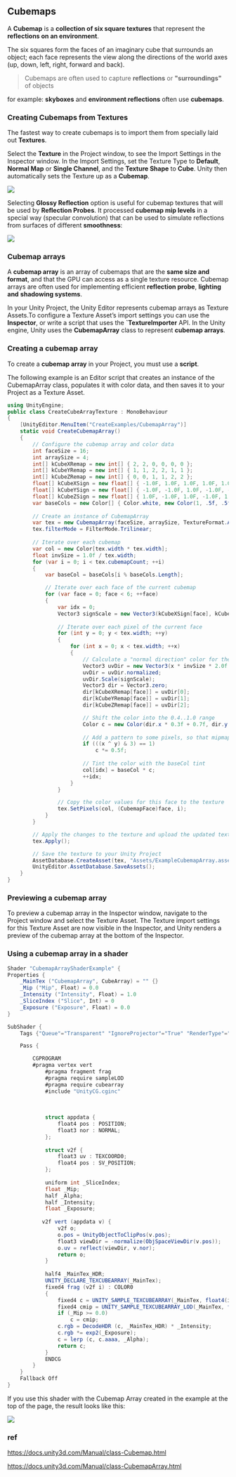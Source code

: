 ## Cubemaps
A **Cubemap** is a **collection of six square textures** that represent the **reflections on an environment**. 

The six squares form the faces of an imaginary cube that surrounds an object; each face represents the view along the directions of the world axes (up, down, left, right, forward and back).

> Cubemaps are often used to capture **reflections** or **"surroundings"** of objects

for example: **skyboxes** and **environment reflections** often use **cubemaps**.


### Creating Cubemaps from Textures
The fastest way to create cubemaps is to import them from specially laid out **Textures**.

Select the **Texture** in the Project window, to see the Import Settings in the Inspector window. In the Import Settings, set the Texture Type to **Default**, **Normal Map** or **Single Channel**, and the **Texture Shape** to **Cube**. Unity then automatically sets the Texture up as a **Cubemap**.



![](./img/CubeImportInspector.png)



Selecting **Glossy Reflection** option is useful for cubemap textures that will be used by **Reflection Probes**. It processed **cubemap mip levels** in a special way (specular convolution) that can be used to simulate reflections from surfaces of different **smoothness**:


![](./img/CubeOptionGlossyReflections.png)


### Cubemap arrays
A **cubemap array** is an array of cubemaps that are the **same size and format**, and that the GPU can access as a single texture resource. Cubemap arrays are often used for implementing efficient **reflection probe**, **lighting and** **shadowing systems**.

In your Unity Project, the Unity Editor represents cubemap arrays as Texture Assets.To configure a Texture Asset’s import settings you can use the **Inspector**, or write a script that uses the **`TextureImporter** API. In the Unity engine, Unity uses the **CubemapArray** class to represent **cubemap arrays**.


### Creating a cubemap array

To create a **cubemap array** in your Project, you must use a **script**.

The following example is an Editor script that creates an instance of the CubemapArray class, populates it with color data, and then saves it to your Project as a Texture Asset.

```cs
using UnityEngine;
public class CreateCubeArrayTexture : MonoBehaviour
{
    [UnityEditor.MenuItem("CreateExamples/CubemapArray")]
    static void CreateCubemapArray()
    {
        // Configure the cubemap array and color data
        int faceSize = 16;
        int arraySize = 4;
        int[] kCubeXRemap = new int[] { 2, 2, 0, 0, 0, 0 };
        int[] kCubeYRemap = new int[] { 1, 1, 2, 2, 1, 1 };
        int[] kCubeZRemap = new int[] { 0, 0, 1, 1, 2, 2 };
        float[] kCubeXSign = new float[] { -1.0F, 1.0F, 1.0F, 1.0F, 1.0F, -1.0F };
        float[] kCubeYSign = new float[] { -1.0F, -1.0F, 1.0F, -1.0F, -1.0F, -1.0F };
        float[] kCubeZSign = new float[] { 1.0F, -1.0F, 1.0F, -1.0F, 1.0F, -1.0F };
        var baseCols = new Color[] { Color.white, new Color(1, .5f, .5f, 1), new Color(.5f, 1, .5f, 1), new Color(.5f, .5f, 1, 1), Color.gray };
        
        // Create an instance of CubemapArray
        var tex = new CubemapArray(faceSize, arraySize, TextureFormat.ARGB32, true);
        tex.filterMode = FilterMode.Trilinear;
        
        // Iterate over each cubemap
        var col = new Color[tex.width * tex.width];
        float invSize = 1.0f / tex.width;
        for (var i = 0; i < tex.cubemapCount; ++i)
        {
            var baseCol = baseCols[i % baseCols.Length];

            // Iterate over each face of the current cubemap
            for (var face = 0; face < 6; ++face)
            {
                var idx = 0;
                Vector3 signScale = new Vector3(kCubeXSign[face], kCubeYSign[face], kCubeZSign[face]);
                
                // Iterate over each pixel of the current face
                for (int y = 0; y < tex.width; ++y)
                {
                    for (int x = 0; x < tex.width; ++x)
                    {
                        // Calculate a "normal direction" color for the current pixel
                        Vector3 uvDir = new Vector3(x * invSize * 2.0f - 1.0f, y * invSize * 2.0f - 1.0f, 1.0f);
                        uvDir = uvDir.normalized;
                        uvDir.Scale(signScale);
                        Vector3 dir = Vector3.zero;
                        dir[kCubeXRemap[face]] = uvDir[0];
                        dir[kCubeYRemap[face]] = uvDir[1];
                        dir[kCubeZRemap[face]] = uvDir[2];

                        // Shift the color into the 0.4..1.0 range
                        Color c = new Color(dir.x * 0.3f + 0.7f, dir.y * 0.3f + 0.7f, dir.z * 0.3f + 0.7f, 1.0f);
                        
                        // Add a pattern to some pixels, so that mipmaps are more clearly visible
                        if (((x ^ y) & 3) == 1)
                            c *= 0.5f;
                        
                        // Tint the color with the baseCol tint
                        col[idx] = baseCol * c;
                        ++idx;
                    }
                }

                // Copy the color values for this face to the texture
                tex.SetPixels(col, (CubemapFace)face, i);
            }
        }

        // Apply the changes to the texture and upload the updated texture to the GPU
        tex.Apply();        

        // Save the texture to your Unity Project
        AssetDatabase.CreateAsset(tex, "Assets/ExampleCubemapArray.asset");
        UnityEditor.AssetDatabase.SaveAssets();
    }
}
```

### Previewing a cubemap array

To preview a cubemap array in the Inspector window, navigate to the Project window
 and select the Texture Asset. The Texture import settings for this Texture Asset are now visible in the Inspector, and Unity renders a preview of the cubemap array at the bottom of the Inspector.



### Using a cubemap array in a shader
```cs
Shader "CubemapArrayShaderExample" {
Properties {
    _MainTex ("CubemapArray", CubeArray) = "" {}
    _Mip ("Mip", Float) = 0.0
    _Intensity ("Intensity", Float) = 1.0
    _SliceIndex ("Slice", Int) = 0
    _Exposure ("Exposure", Float) = 0.0
}

SubShader {
    Tags {"Queue"="Transparent" "IgnoreProjector"="True" "RenderType"="Transparent" "ForceSupported" = "True"}

    Pass {

        CGPROGRAM
        #pragma vertex vert
            #pragma fragment frag
            #pragma require sampleLOD
            #pragma require cubearray
            #include "UnityCG.cginc"
    
    
    
            struct appdata {
                float4 pos : POSITION;
                float3 nor : NORMAL;
            };
    
            struct v2f {
                float3 uv : TEXCOORD0;
                float4 pos : SV_POSITION;
            };
    
            uniform int _SliceIndex;
            float _Mip;
            half _Alpha;
            half _Intensity;
            float _Exposure;
    
           v2f vert (appdata v) {
                v2f o;
                o.pos = UnityObjectToClipPos(v.pos);
                float3 viewDir = -normalize(ObjSpaceViewDir(v.pos));
                o.uv = reflect(viewDir, v.nor);
                return o;
            }
    
            half4 _MainTex_HDR;
            UNITY_DECLARE_TEXCUBEARRAY(_MainTex);
            fixed4 frag (v2f i) : COLOR0
            {
                fixed4 c = UNITY_SAMPLE_TEXCUBEARRAY(_MainTex, float4(i.uv, _SliceIndex));
                fixed4 cmip = UNITY_SAMPLE_TEXCUBEARRAY_LOD(_MainTex, float4(i.uv, _SliceIndex), _Mip);
                if (_Mip >= 0.0)
                    c = cmip;
                c.rgb = DecodeHDR (c, _MainTex_HDR) * _Intensity;
                c.rgb *= exp2(_Exposure);
                c = lerp (c, c.aaaa, _Alpha);
                return c;
            }
            ENDCG
        }
    }
    Fallback Off
}

```
If you use this shader with the Cubemap Array created in the example at the top of the page, the result looks like this:


![](./img/cubemap-array-shader-example.png)

### ref
https://docs.unity3d.com/Manual/class-Cubemap.html

https://docs.unity3d.com/Manual/class-CubemapArray.html
